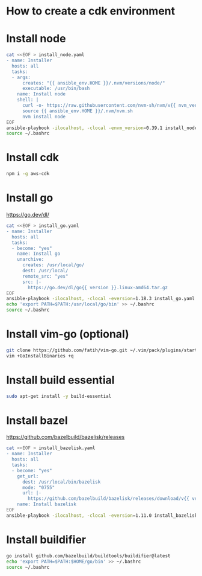 # How to create a cdk environment

# Install node

```sh
cat <<EOF > install_node.yaml
- name: Installer
  hosts: all
  tasks:
  - args:
      creates: "{{ ansible_env.HOME }}/.nvm/versions/node/"
      executable: /usr/bin/bash
    name: Install node
    shell: |
      curl -o- https://raw.githubusercontent.com/nvm-sh/nvm/v{{ nvm_version }}/install.sh | bash
      source {{ ansible_env.HOME }}/.nvm/nvm.sh
      nvm install node
EOF
ansible-playbook -ilocalhost, -clocal -envm_version=0.39.1 install_node.yaml
source ~/.bashrc
```

# Install cdk
```sh
npm i -g aws-cdk
```

# Install go
https://go.dev/dl/
```sh
cat <<EOF > install_go.yaml
- name: Installer
  hosts: all
  tasks:
  - become: "yes"
    name: Install go
    unarchive:
      creates: /usr/local/go/
      dest: /usr/local/
      remote_src: "yes"
      src: |-
        https://go.dev/dl/go{{ version }}.linux-amd64.tar.gz
EOF
ansible-playbook -ilocalhost, -clocal -eversion=1.18.3 install_go.yaml -K
echo 'export PATH=$PATH:/usr/local/go/bin' >> ~/.bashrc
source ~/.bashrc
```

# Install vim-go (optional)
```sh
git clone https://github.com/fatih/vim-go.git ~/.vim/pack/plugins/start/vim-go
vim +GoInstallBinaries +q
```

# Install build essential
```sh
sudo apt-get install -y build-essential
```

# Install bazel
https://github.com/bazelbuild/bazelisk/releases
```sh
cat <<EOF > install_bazelisk.yaml
- name: Installer
  hosts: all
  tasks:
  - become: "yes"
    get_url:
      dest: /usr/local/bin/bazelisk
      mode: "0755"
      url: |-
        https://github.com/bazelbuild/bazelisk/releases/download/v{{ version }}/bazelisk-linux-amd64
    name: Install bazelisk
EOF
ansible-playbook -ilocalhost, -clocal -eversion=1.11.0 install_bazelisk.yaml -K
```

# Install buildifier
```sh
go install github.com/bazelbuild/buildtools/buildifier@latest
echo 'export PATH=$PATH:$HOME/go/bin' >> ~/.bashrc
source ~/.bashrc
```
